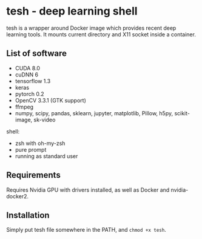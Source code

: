 # tesh - deep learning shell

tesh is a wrapper around Docker image which provides recent deep learning tools. It mounts current directory and X11 socket inside a container.

## List of software

- CUDA 8.0
- cuDNN 6
- tensorflow 1.3
- keras
- pytorch 0.2
- OpenCV 3.3.1 (GTK support)
- ffmpeg
- numpy, scipy, pandas, sklearn, jupyter, matplotlib, Pillow, h5py, scikit-image, sk-video

shell:
- zsh with oh-my-zsh
- pure prompt
- running as standard user

## Requirements

Requires Nvidia GPU with drivers installed, as well as Docker and
nvidia-docker2.

## Installation

Simply put tesh file somewhere in the PATH, and ```chmod +x tesh```.
